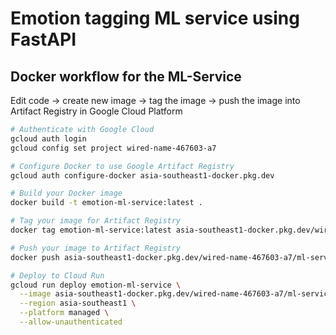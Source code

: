 # Emotion tagging ML service using FastAPI

## Docker workflow for the ML-Service
Edit code → create new image → tag the image → push the image into Artifact Registry in Google Cloud Platform


```bash
# Authenticate with Google Cloud
gcloud auth login
gcloud config set project wired-name-467603-a7

# Configure Docker to use Google Artifact Registry
gcloud auth configure-docker asia-southeast1-docker.pkg.dev

# Build your Docker image
docker build -t emotion-ml-service:latest .

# Tag your image for Artifact Registry
docker tag emotion-ml-service:latest asia-southeast1-docker.pkg.dev/wired-name-467603-a7/ml-service/emotion-ml-service:latest

# Push your image to Artifact Registry
docker push asia-southeast1-docker.pkg.dev/wired-name-467603-a7/ml-service/emotion-ml-service:latest

# Deploy to Cloud Run
gcloud run deploy emotion-ml-service \
  --image asia-southeast1-docker.pkg.dev/wired-name-467603-a7/ml-service/emotion-ml-service:latest \
  --region asia-southeast1 \
  --platform managed \
  --allow-unauthenticated
```